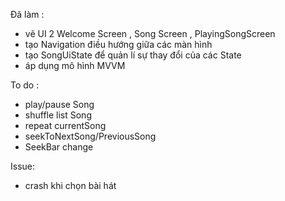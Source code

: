 Đã làm : 
- vẽ UI 2 Welcome Screen , Song Screen , PlayingSongScreen 
- tạo Navigation điều hướng giữa các màn hình
- tạo SongUiState để quản lí sự thay đổi của các State
- áp dụng mô hình MVVM

To do :
- play/pause Song
- shuffle list Song
- repeat currentSong
- seekToNextSong/PreviousSong
- SeekBar change

Issue:
- crash khi chọn bài hát 
